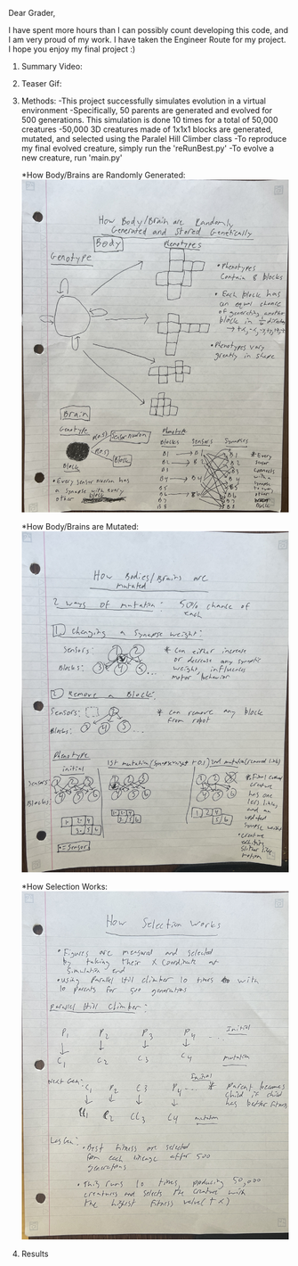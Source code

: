 Dear Grader,

I have spent more hours than I can possibly count developing this code,
and I am very proud of my work. I have taken the Engineer Route for my project.
 I hope you enjoy my final project :)

1. Summary Video:

2. Teaser Gif:

3. Methods:
-This project successfully simulates evolution in a virtual environment
-Specifically, 50 parents are generated and evolved for 500 generations. This simulation is done 10 times for a total of 50,000 creatures
-50,000 3D creatures made of 1x1x1 blocks are generated, mutated, and selected using the Paralel Hill Climber class
-To reproduce my final evolved creature, simply run the 'reRunBest.py'
-To evolve a new creature, run 'main.py'

    *How Body/Brains are Randomly Generated:
    ![generationDiagram](generation.jpg)
    
    *How Body/Brains are Mutated:
    ![mutationDiagram](mutation.jpg)

    *How Selection Works:
    ![selectionDiagram](selection.jpg)
    
4. Results